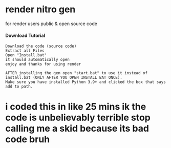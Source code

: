 # render nitro gen
for render users 
public & open source code



#### Download Tutorial
```
Download the code (source code)
Extract all Files
Open "Install.bat"
it should automatically open
enjoy and thanks for using render

AFTER installing the gen open "start.bat" to use it instead of install.bat (ONLY AFTER YOU OPEN INSTALL BAT ONCE).
Make sure you have installed Python 3.9+ and clicked the box that says add to path.
```

# i coded this in like 25 mins ik the code is unbelievably terrible stop calling me a skid because its bad code bruh 
